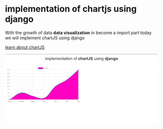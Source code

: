 # implementation of chartjs using django


With the growth of data <b>data visualization</b> in become a import part today we will implement chartJS using django

<a href="https://www.chartjs.org/" >learn about chartJS</a>

<img src="img.png" />
